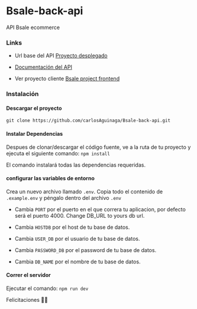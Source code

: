 # Bsale-back-api
API Bsale ecommerce


### Links
- Url base del API [Proyecto desplegado](https://bsalebackapi.herokuapp.com/api/v1/) 
- [Documentación del API](https://bsalebackapi.herokuapp.com/api/v1/docs) 

- Ver proyecto cliente [Bsale project frontend](https://github.com/carlosAguinaga/Bsale-front) 



### Instalación 

#### Descargar el proyecto

`git clone https://github.com/carlosAguinaga/Bsale-back-api.git`

#### Instalar Dependencias
Despues de clonar/descargar el código fuente, ve a la ruta de tu proyecto y ejecuta el siguiente comando:
`npm install`

El comando instalará todas las dependencias requeridas.

#### configurar las variables de entorno
Crea un nuevo archivo llamado `.env`. 
Copia todo el contenido de `.example.env` y péngalo dentro del archivo `.env`
- Cambia `PORT` por el puerto en el que correra tu aplicacion, por defecto será el puerto 4000. 
Change DB_URL to yours db url.

- Cambia `HOSTDB` por el host de tu base de datos. 
- Cambia `USER_DB` por el usuario de tu base de datos. 
- Cambia `PASSWORD_DB` por el password de tu base de datos. 
- Cambia `DB_NAME` por el nombre de tu base de datos. 

#### Correr el servidor
Ejecutar el comando:
`npm run dev`


Felicitaciones 🎊🎉
